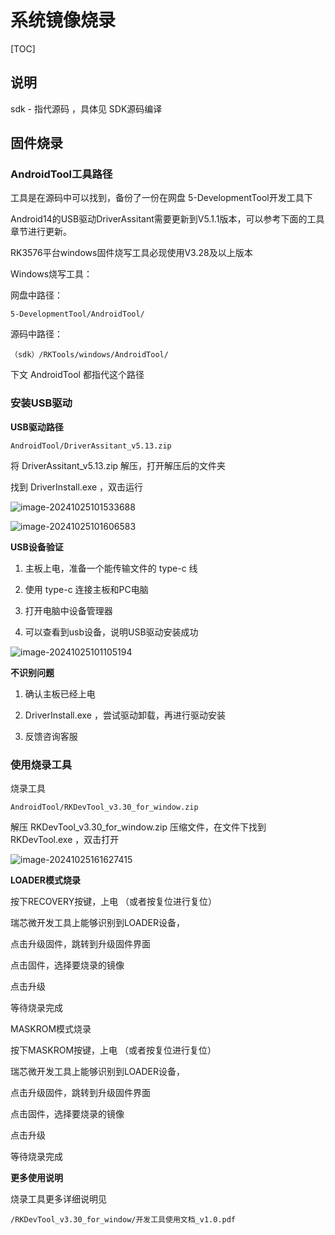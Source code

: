 # 系统镜像烧录

[TOC]

## 说明

sdk - 指代源码 ，具体见 SDK源码编译



## 固件烧录

### AndroidTool工具路径

工具是在源码中可以找到，备份了一份在网盘 5-DevelopmentTool开发工具下

Android14的USB驱动DriverAssitant需要更新到V5.1.1版本，可以参考下面的工具章节进行更新。

RK3576平台windows固件烧写工具必现使用V3.28及以上版本

Windows烧写工具：

网盘中路径：

```
5-DevelopmentTool/AndroidTool/
```

源码中路径：

```
（sdk）/RKTools/windows/AndroidTool/
```

下文 AndroidTool 都指代这个路径



### 安装USB驱动

**USB驱动路径**

```
AndroidTool/DriverAssitant_v5.13.zip
```

将 DriverAssitant_v5.13.zip 解压，打开解压后的文件夹

找到 DriverInstall.exe ，双击运行

![image-20241025101533688](http://tanzhtanzh.oss-cn-shenzhen.aliyuncs.com/img/image-20241025101533688.png)



![image-20241025101606583](http://tanzhtanzh.oss-cn-shenzhen.aliyuncs.com/img/image-20241025101606583.png)

**USB设备验证**

1. 主板上电，准备一个能传输文件的 type-c 线
2. 使用 type-c 连接主板和PC电脑

3. 打开电脑中设备管理器

4. 可以查看到usb设备，说明USB驱动安装成功

![image-20241025101105194](http://tanzhtanzh.oss-cn-shenzhen.aliyuncs.com/img/image-20241025101105194.png)



**不识别问题**

1. 确认主板已经上电

2. DriverInstall.exe ，尝试驱动卸载，再进行驱动安装

3. 反馈咨询客服



### 使用烧录工具

烧录工具

```
AndroidTool/RKDevTool_v3.30_for_window.zip
```

解压 RKDevTool_v3.30_for_window.zip 压缩文件，在文件下找到 RKDevTool.exe ，双击打开

![image-20241025161627415](http://tanzhtanzh.oss-cn-shenzhen.aliyuncs.com/img/image-20241025161627415.png)



**LOADER模式烧录**

按下RECOVERY按键，上电 （或者按复位进行复位）

瑞芯微开发工具上能够识别到LOADER设备，

点击升级固件，跳转到升级固件界面

点击固件，选择要烧录的镜像

点击升级

等待烧录完成



MASKROM模式烧录

按下MASKROM按键，上电 （或者按复位进行复位）

瑞芯微开发工具上能够识别到LOADER设备，

点击升级固件，跳转到升级固件界面

点击固件，选择要烧录的镜像

点击升级

等待烧录完成



**更多使用说明**

烧录工具更多详细说明见

```
/RKDevTool_v3.30_for_window/开发工具使用文档_v1.0.pdf
```



